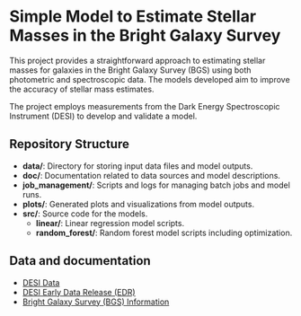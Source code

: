 # Simple Model to Estimate Stellar Masses in the Bright Galaxy Survey

This project provides a straightforward approach to estimating stellar masses for galaxies in the Bright Galaxy Survey (BGS) using both photometric and spectroscopic data. The models developed aim to improve the accuracy of stellar mass estimates.

The project employs measurements from the Dark Energy Spectroscopic Instrument (DESI) to develop and validate a model.

## Repository Structure

- **data/**: Directory for storing input data files and model outputs.
- **doc/**: Documentation related to data sources and model descriptions.
- **job_management/**: Scripts and logs for managing batch jobs and model runs.
- **plots/**: Generated plots and visualizations from model outputs.
- **src/**: Source code for the models.
  - **linear/**: Linear regression model scripts.
  - **random_forest/**: Random forest model scripts including optimization.

## Data and documentation
- [DESI Data](https://data.desi.lbl.gov/public/)
- [DESI Early Data Release (EDR)](https://arxiv.org/abs/2306.06308)
- [Bright Galaxy Survey (BGS) Information](https://arxiv.org/abs/2208.08512)
